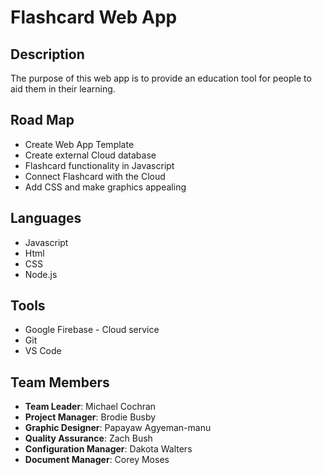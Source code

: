 # Flashcard Web App
## Description
The purpose of this web app is to provide an education tool for people to aid them in their learning.

## Road Map
* Create Web App Template
* Create external Cloud database
* Flashcard functionality in Javascript
* Connect Flashcard with the Cloud
* Add CSS and make graphics appealing

## Languages
* Javascript
* Html
* CSS
* Node.js

## Tools
* Google Firebase - Cloud service
* Git
* VS Code

## Team Members
* **Team Leader**: Michael Cochran
* **Project Manager**: Brodie Busby
* **Graphic Designer**: Papayaw Agyeman-manu
* **Quality Assurance**: Zach Bush
* **Configuration Manager**: Dakota Walters
* **Document Manager**: Corey Moses
